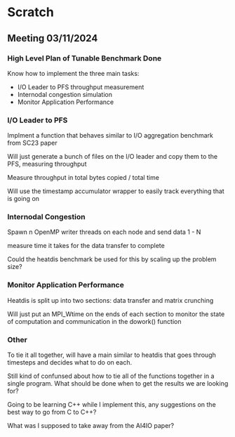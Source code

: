 # Scratch

## Meeting 03/11/2024

### High Level Plan of Tunable Benchmark Done

Know how to implement the three main tasks:
- I/O Leader to PFS throughput measurement
- Internodal congestion simulation
- Monitor Application Performance

### I/O Leader to PFS

Implment a function that behaves similar to I/O aggregation benchmark from SC23 paper

Will just generate a bunch of files on the I/O leader and copy them to the PFS, measuring throughput

Measure throughput in total bytes copied / total time

Will use the timestamp accumulator wrapper to easily track everything that is going on 


### Internodal Congestion

Spawn n OpenMP writer threads on each node and send data 1 - N

measure time it takes for the data transfer to complete

Could the heatdis benchmark be used for this by scaling up the problem size?

### Monitor Application Performance

Heatdis is split up into two sections: data transfer and matrix crunching

Will just put an MPI_Wtime on the ends of each section to monitor the state of computation and communication in the dowork() function

### Other

To tie it all together, will have a main similar to heatdis that goes through timesteps and decides what to do on each. 

Still kind of confunsed about how to tie all of the functions together in a single program. What should be done when to get the results we are looking for?

Going to be learning C++ while I implement this, any suggestions on the best way to go from C to C++?

What was I supposed to take away from the AI4IO paper?


